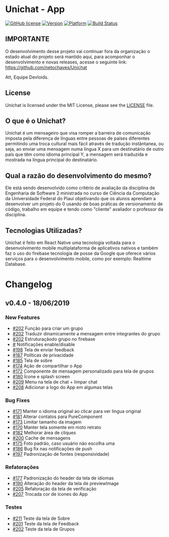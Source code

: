 # Unichat - App

[![GitHub license](https://img.shields.io/badge/license-MIT-blue.svg)]()
[![Version](https://img.shields.io/badge/Version-1.0-blue.svg)]()
[![Platform](https://img.shields.io/badge/React%20Native-App-green.svg)]()
[![Build Status](https://travis-ci.org/ES2-UFPI/Unichat.svg?branch=master)](https://travis-ci.org/ES2-UFPI/Unichat)

## IMPORTANTE
O desenvolvimento desse projeto vai continuar fora da organização o estado atual do projeto será mantido aqui, para acomponhar o desenvolvimento e novas releases, acesse o seguinte link: https://github.com/netochaves/Unichat

Att, Equipe Devloids.

## License

Unichat is licensed under the MIT License, please see the [LICENSE](LICENSE) file.

## O que é o Unichat?

Unichat é um mensageiro que visa romper a barreira de comunicação imposta pela diferença de línguas entre pessoas de países diferentes permitindo uma troca cultural mais fácil através de tradução instântanea, ou seja, ao enviar uma mensagem numa língua X para um destinatário de outro país que têm como idioma principal Y, a mensagem será traduzida e mostrada na língua principal do destinatário.

## Qual a razão do desenvolvimento do mesmo?

Ele está sendo desenvolvido como critério de avaliação da disciplina de Engenharia de Software 2 ministrada no curso de Ciência da Computação da Universidade Federal do Piauí objetivando que os alunos aprendam a desenvolver um projeto do 0 usando de boas práticas de versionamento de código, trabalho em equipe e tendo como "cliente" avaliador o professor da disciplina.

## Tecnologias Utilizadas?

Unichat é feito em React Native uma tecnologia voltada para o desenvolvimento mobile multiplataforma de aplicativos nativos e também faz o uso do firebase tecnologia de posse da Google que oferece vários serviços para o desenvolvimento mobile, como por exemplo: Realtime Database.

# Changelog

## v0.4.0 - 18/06/2019

### New Features

- [#202](https://github.com/ES2-UFPI/Unichat/pull/202) Função para criar um grupo
- [#202](https://github.com/ES2-UFPI/Unichat/pull/202) Traduzir dinamicamente a mensagem entre integrantes do grupo
- [#202](https://github.com/ES2-UFPI/Unichat/pull/202) Estruturaçãodo grupo no firebase
- [#](https://github.com/ES2-UFPI/Unichat/pull/169) Notificações enable/disable
- [#198](https://github.com/ES2-UFPI/Unichat/pull/198) Tela de enviar feedback
- [#187](https://github.com/ES2-UFPI/Unichat/pull/187) Políticas de privacidade
- [#185](https://github.com/ES2-UFPI/Unichat/pull/185) Tela de sobre
- [#174](https://github.com/ES2-UFPI/Unichat/pull/174) Ação de compartilhar o App
- [#172](https://github.com/ES2-UFPI/Unichat/pull/172) Componente de mensagem personalizado para tela de grupos
- [#180](https://github.com/ES2-UFPI/Unichat/pull/180) Ícone e splash screen
- [#209](https://github.com/ES2-UFPI/Unichat/pull/209) Menu na tela de chat + limpar chat
- [#208](https://github.com/ES2-UFPI/Unichat/pull/208) Adicionar a logo do App em algumas telas

### Bug Fixes

- [#171](https://github.com/ES2-UFPI/Unichat/pull/171) Manter o idioma original ao clicar para ver lingua original
- [#181](https://github.com/ES2-UFPI/Unichat/pull/181) Alterar contatos para PureComponent
- [#173](https://github.com/ES2-UFPI/Unichat/pull/173) Limitar tamanho da imagem
- [#170](https://github.com/ES2-UFPI/Unichat/pull/170) Manter tela somente em moto retrato
- [#182](https://github.com/ES2-UFPI/Unichat/pull/182) Melhorar área de cliques
- [#200](https://github.com/ES2-UFPI/Unichat/pull/200) Cache de mensagens
- [#175](https://github.com/ES2-UFPI/Unichat/pull/175) Foto padrão, caso usuário não escolha uma
- [#186](https://github.com/ES2-UFPI/Unichat/pull/186) Bug fix nas notificações de push
- [#197](https://github.com/ES2-UFPI/Unichat/pull/197) Padronização de fontes (responsividade)

### Refatorações

- [#177](https://github.com/ES2-UFPI/Unichat/pull/177) Padronização do header da tela de idiomas
- [#190](https://github.com/ES2-UFPI/Unichat/pull/190) Alteração do header da tela de previewImage
- [#205](https://github.com/ES2-UFPI/Unichat/pull/205) Refatoração da tela de verificação
- [#207](https://github.com/ES2-UFPI/Unichat/pull/207) Trocada cor de ícones do App

### Testes

- [#211](https://github.com/ES2-UFPI/Unichat/pull/211) Teste da tela de Sobre
- [#201](https://github.com/ES2-UFPI/Unichat/pull/201) Teste da tela de Feedback
- [#202](https://github.com/ES2-UFPI/Unichat/pull/202) Teste da tela de Grupos
